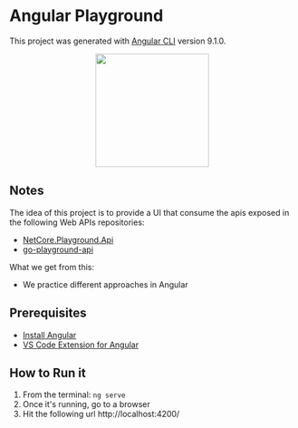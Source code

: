 # Angular Playground
This project was generated with [Angular CLI](https://github.com/angular/angular-cli) version 9.1.0.

<p align="center">
  <img height="200" src="https://upload.wikimedia.org/wikipedia/commons/thumb/c/cf/Angular_full_color_logo.svg/250px-Angular_full_color_logo.svg.png">
</p>

## Notes
The idea of this project is to provide a UI that consume the apis exposed in the following Web APIs repositories:
- [NetCore.Playground.Api](https://github.com/joacod/NetCore.Playground.Api)
- [go-playground-api](https://github.com/joacod/go-playground-api)

What we get from this:
- We practice different approaches in Angular

## Prerequisites
- [Install Angular](https://angular.io/)
- [VS Code Extension for Angular](https://marketplace.visualstudio.com/items?itemName=johnpapa.angular-essentials)

## How to Run it
1. From the terminal: `ng serve`
2. Once it's running, go to a browser
3. Hit the following url http://localhost:4200/
